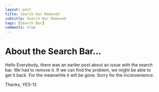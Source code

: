 ```yaml
---
layout: post
title: Search bar Removed
subtitle: Search Bar Removed
tags: [Search Bar]
comments: true
---
```


# About the Search Bar...

Hello Everybody, there was an earlier post about an issue with the search bar. We had to remove it. If we can find the problem, we might be able to get it back. For the meanwhile it will be gone. Sorry for the inconvenience.

Thanks,
YES-12

